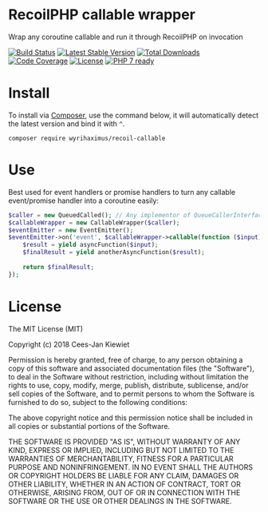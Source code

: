 # RecoilPHP callable wrapper

Wrap any coroutine callable and run it through RecoilPHP on invocation

[![Build Status](https://travis-ci.com/WyriHaximus/recoilphp-callable.svg?branch=master)](https://travis-ci.com/WyriHaximus/recoilphp-callable)
[![Latest Stable Version](https://poser.pugx.org/WyriHaximus/recoil-callable/v/stable.png)](https://packagist.org/packages/WyriHaximus/recoil-callable)
[![Total Downloads](https://poser.pugx.org/WyriHaximus/recoil-callable/downloads.png)](https://packagist.org/packages/WyriHaximus/recoil-callable)
[![Code Coverage](https://scrutinizer-ci.com/g/WyriHaximus/recoilphp-callable/badges/coverage.png?b=master)](https://scrutinizer-ci.com/g/WyriHaximus/recoilphp-callable/?branch=master)
[![License](https://poser.pugx.org/WyriHaximus/recoil-callable/license.png)](https://packagist.org/packages/WyriHaximus/recoil-callable)
[![PHP 7 ready](http://php7ready.timesplinter.ch/WyriHaximus/reactphp-http-middleware-clear-body/badge.svg)](https://travis-ci.org/WyriHaximus/reactphp-http-middleware-clear-body)

# Install

To install via [Composer](http://getcomposer.org/), use the command below, it will automatically detect the latest version and bind it with `^`.

```
composer require wyrihaximus/recoil-callable
```

# Use

Best used for event handlers or promise handlers to turn any callable event/promise handler into a coroutine easily:

```php
$caller = new QueuedCalled(); // Any implementor of QueueCallerInterface
$callableWrapper = new CallableWrapper($caller);
$eventEmitter = new EventEmitter();
$eventEmitter->on('event', $callableWrapper->callable(function ($input) {
    $result = yield asyncFunction($input);
    $finalResult = yield anotherAsyncFunction($result);
    
    return $finalResult;
});
```

# License

The MIT License (MIT)

Copyright (c) 2018 Cees-Jan Kiewiet

Permission is hereby granted, free of charge, to any person obtaining a copy
of this software and associated documentation files (the "Software"), to deal
in the Software without restriction, including without limitation the rights
to use, copy, modify, merge, publish, distribute, sublicense, and/or sell
copies of the Software, and to permit persons to whom the Software is
furnished to do so, subject to the following conditions:

The above copyright notice and this permission notice shall be included in all
copies or substantial portions of the Software.

THE SOFTWARE IS PROVIDED "AS IS", WITHOUT WARRANTY OF ANY KIND, EXPRESS OR
IMPLIED, INCLUDING BUT NOT LIMITED TO THE WARRANTIES OF MERCHANTABILITY,
FITNESS FOR A PARTICULAR PURPOSE AND NONINFRINGEMENT. IN NO EVENT SHALL THE
AUTHORS OR COPYRIGHT HOLDERS BE LIABLE FOR ANY CLAIM, DAMAGES OR OTHER
LIABILITY, WHETHER IN AN ACTION OF CONTRACT, TORT OR OTHERWISE, ARISING FROM,
OUT OF OR IN CONNECTION WITH THE SOFTWARE OR THE USE OR OTHER DEALINGS IN THE
SOFTWARE.
